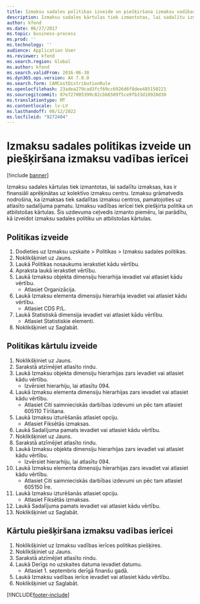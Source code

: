 ```yaml
---
title: Izmaksu sadales politikas izveide un piešķiršana izmaksu vadības ierīcei
description: Izmaksu sadales kārtulas tiek izmantotas, lai sadalītu izmaksas, kas ir finansiāli aprēķinātas uz kolektīvo izmaksu centru.
author: kfend
ms.date: 06/27/2017
ms.topic: business-process
ms.prod: ''
ms.technology: ''
audience: Application User
ms.reviewer: kfend
ms.search.region: Global
ms.author: kfend
ms.search.validFrom: 2016-06-30
ms.dyn365.ops.version: AX 7.0.0
ms.search.form: CAMCostDistributionRule
ms.openlocfilehash: 23adea279cad3fcf69cc6926d6f8dee485150221
ms.sourcegitcommit: 87e727005399c82cbb6509f5ce9fb33d18928d30
ms.translationtype: MT
ms.contentlocale: lv-LV
ms.lasthandoff: 08/12/2022
ms.locfileid: "9272404"
---
```

# <a name="create-and-assign-a-cost-distribution-policy-to-a-cost-control-unit"></a>Izmaksu sadales politikas izveide un piešķiršana izmaksu vadības ierīcei

[!include [banner](../../includes/banner.md)]

Izmaksu sadales kārtulas tiek izmantotas, lai sadalītu izmaksas, kas ir finansiāli aprēķinātas uz kolektīvo izmaksu centru. Izmaksu grāmatvedis nodrošina, ka izmaksas tiek sadalītas izmaksu centros, pamatojoties uz atlasīto sadalījuma pamatu. Izmaksu vadības ierīcei tiek piešķirta politika un atbilstošas kārtulas. Šis uzdevuma ceļvedis izmanto piemēru, lai parādītu, kā izveidot izmaksu sadales politiku un atbilstošas kārtulas.


## <a name="create-a-policy"></a>Politikas izveide
1. Dodieties uz Izmaksu uzskaite > Politikas > Izmaksu sadales politikas.
2. Noklikšķiniet uz Jauns.
3. Laukā Politikas nosaukums ierakstiet kādu vērtību.
4. Apraksta laukā ierakstiet vērtību.
5. Laukā Izmaksu objekta dimensiju hierarhija ievadiet vai atlasiet kādu vērtību.
    * Atlasiet Organizācija.  
6. Laukā Izmaksu elementa dimensiju hierarhija ievadiet vai atlasiet kādu vērtību.
    * Atlasiet CDS P/L.  
7. Laukā Statistiskā dimensija ievadiet vai atlasiet kādu vērtību.
    * Atlasiet Statistiskie elementi.  
8. Noklikšķiniet uz Saglabāt.

## <a name="create-rules-for-the-policy"></a>Politikas kārtulu izveide
1. Noklikšķiniet uz Jauns.
2. Sarakstā atzīmējiet atlasīto rindu.
3. Laukā Izmaksu objekta dimensiju hierarhijas zars ievadiet vai atlasiet kādu vērtību.
    * Izvērsiet hierarhiju, lai atlasītu 094.  
4. Laukā Izmaksu elementa dimensiju hierarhijas zars ievadiet vai atlasiet kādu vērtību.
    * Atlasiet Citi saimnieciskās darbības izdevumi un pēc tam atlasiet 605110 Tīrīšana.  
5. Laukā Izmaksu izturēšanās atlasiet opciju.
    * Atlasiet Fiksētās izmaksas.  
6. Laukā Sadalījuma pamats ievadiet vai atlasiet kādu vērtību.
7. Noklikšķiniet uz Jauns.
8. Sarakstā atzīmējiet atlasīto rindu.
9. Laukā Izmaksu objekta dimensiju hierarhijas zars ievadiet vai atlasiet kādu vērtību.
    * Izvērsiet hierarhiju, lai atlasītu 094.  
10. Laukā Izmaksu elementa dimensiju hierarhijas zars ievadiet vai atlasiet kādu vērtību.
    * Atlasiet Citi saimnieciskās darbības izdevumi un pēc tam atlasiet 605150 Īre.  
11. Laukā Izmaksu izturēšanās atlasiet opciju.
    * Atlasiet Fiksētās izmaksas.  
12. Laukā Sadalījuma pamats ievadiet vai atlasiet kādu vērtību.
13. Noklikšķiniet uz Saglabāt.

## <a name="assign-rules-to-a-cost-control-unit"></a>Kārtulu piešķiršana izmaksu vadības ierīcei
1. Noklikšķiniet uz Izmaksu vadības ierīces politikas piešķires.
2. Noklikšķiniet uz Jauns.
3. Sarakstā atzīmējiet atlasīto rindu.
4. Laukā Derīgs no uzskaites datuma ievadiet datumu.
    * Atlasiet 1. septembris derīgā finanšu gadā.  
5. Laukā Izmaksu vadības ierīce ievadiet vai atlasiet kādu vērtību.
6. Noklikšķiniet uz Saglabāt.



[!INCLUDE[footer-include](../../../includes/footer-banner.md)]

